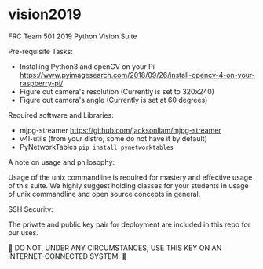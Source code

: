 # vision2019

FRC Team 501 2019 Python Vision Suite

Pre-requisite Tasks:
- Installing Python3 and openCV on your Pi
https://www.pyimagesearch.com/2018/09/26/install-opencv-4-on-your-raspberry-pi/
- Figure out camera's resolution (Currently is set to 320x240)
- Figure out camera's angle (Currently is set at 60 degrees)


Required software and Libraries:
- mjpg-streamer
https://github.com/jacksonliam/mjpg-streamer
- v4l-utils (from your distro, some do not have it by default)
- PyNetworkTables  `pip install pynetworktables`


A note on usage and philosophy:

Usage of the unix commandline is required for mastery and effective usage of this suite.
We highly suggest holding classes for your students in usage of unix commandline and open source concepts in general.

SSH Security:

The private and public key pair for deployment are included in this repo for our uses.

:red_circle: DO NOT, UNDER ANY CIRCUMSTANCES, USE THIS KEY ON AN INTERNET-CONNECTED SYSTEM. :red_circle:
